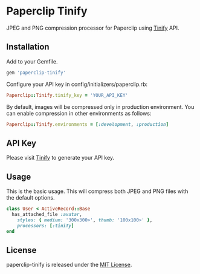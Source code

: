 # Paperclip Tinify

JPEG and PNG compression processor for Paperclip using [Tinify](http://tinify.com) API.

## Installation

Add to your Gemfile.

````ruby
gem 'paperclip-tinify'
````

Configure your API key in config/initializers/paperclip.rb:

````ruby
Paperclip::Tinify.tinify_key = 'YOUR_API_KEY'
````

By default, images will be compressed only in production environment. You can enable compression in other environments as follows:

````ruby
Paperclip::Tinify.environments = [:development, :production]
````

## API Key

Please visit [Tinify](http://tinify.com) to generate your API key.

## Usage
This is the basic usage. This will compress both JPEG and PNG files with the default options.

````ruby
class User < ActiveRecord::Base
  has_attached_file :avatar,
    styles: { medium: '300x300>', thumb: '100x100>' },
    processors: [:tinify]
end
````

## License
paperclip-tinify is released under the [MIT License](https://github.com/emrekutlu/paperclip-compression/blob/master/LICENSE.txt).

